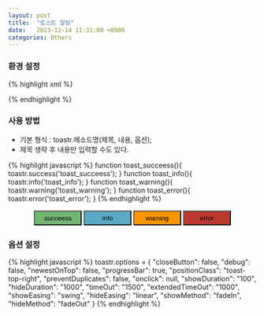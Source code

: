 ```yaml
---
layout: post
title:  "토스트 알림"
date:   2023-12-14 11:31:00 +0900
categories: Others
---
```


<!-- toast alram -->
<link rel="stylesheet" href="https://cdnjs.cloudflare.com/ajax/libs/toastr.js/latest/toastr.css" integrity="sha512-3pIirOrwegjM6erE5gPSwkUzO+3cTjpnV9lexlNZqvupR64iZBnOOTiiLPb9M36zpMScbmUNIcHUqKD47M719g==" crossorigin="anonymous" referrerpolicy="no-referrer" />
<script src="https://cdnjs.cloudflare.com/ajax/libs/toastr.js/latest/toastr.min.js" integrity="sha512-VEd+nq25CkR676O+pLBnDW09R7VQX9Mdiij052gVCp5yVH3jGtH70Ho/UUv4mJDsEdTvqRCFZg0NKGiojGnUCw==" crossorigin="anonymous" referrerpolicy="no-referrer"></script>
<style>
    #toastrList{
        width: 80%;
        height: 35px;
        display: flex;
        justify-content: space-around;
        align-items: center;
        margin: 0 auto;
    }
    #toastrList>button{
        width: 24%;
        height: 30px;
    }
    #toastrList>button#toast_succeess{
        background-color: #74B574;
    }
    #toastrList>button#toast_info{
        background-color: #59ABC3;
    }
    #toastrList>button#toast_warning{
        background-color: #F89406;
    }
    #toastrList>button#toast_error{
        background-color: #BC3932;
    }
</style>

### 환경 설정


{% highlight xml %}
<link rel="stylesheet" href="https://cdnjs.cloudflare.com/ajax/libs/toastr.js/latest/toastr.css" 
integrity="sha512-3pIirOrwegjM6erE5gPSwkUzO+3cTjpnV9lexlNZqvupR64iZBnOOTiiLPb9M36zpMScbmUNIcHUqKD47M719g==" 
crossorigin="anonymous" referrerpolicy="no-referrer" />

<script src="https://cdnjs.cloudflare.com/ajax/libs/toastr.js/latest/toastr.min.js" 
integrity="sha512-VEd+nq25CkR676O+pLBnDW09R7VQX9Mdiij052gVCp5yVH3jGtH70Ho/UUv4mJDsEdTvqRCFZg0NKGiojGnUCw==" 
crossorigin="anonymous" referrerpolicy="no-referrer"></script>
{% endhighlight %}

### 사용 방법

- 기본 형식 : toastr.메소드명(제목, 내용, 옵션);
- 제목 생략 후 내용만 입력할 수도 있다.

{% highlight javascript %}
function toast_succeess(){
    toastr.success('toast_succeess');
}
function toast_info(){
    toastr.info('toast_info');
}
function toast_warning(){
    toastr.warning('toast_warning');
}
function toast_error(){
    toastr.error('toast_error');
}
{% endhighlight %}

<div id="toastrList">
    <button id="toast_succeess" onclick="toast_succeess()">succeess</button>
    <button id="toast_info" onclick="toast_info()">info</button>
    <button id="toast_warning" onclick="toast_warning()">warning</button>
    <button id="toast_error" onclick="toast_error()">error</button>
</div>

### 옵션 설정

{% highlight javascript %}
toastr.options = {
    "closeButton": false,
    "debug": false,
    "newestOnTop": false,
    "progressBar": true,
    "positionClass": "toast-top-right",
    "preventDuplicates": false,
    "onclick": null,
    "showDuration": "100",
    "hideDuration": "1000",
    "timeOut": "1500",
    "extendedTimeOut": "1000",
    "showEasing": "swing",
    "hideEasing": "linear",
    "showMethod": "fadeIn",
    "hideMethod": "fadeOut"
}
{% endhighlight %}

<script>
    function toast_succeess(){
        toastr.success('toast_succeess');
    }
    function toast_info(){
        toastr.info('toast_info');
    }
    function toast_warning(){
        toastr.warning('toast_warning');
    }
    function toast_error(){
        toastr.error('toast_error');
    }

    toastr.options = {
        "closeButton": true,
        "debug": false,
        "newestOnTop": false,
        "progressBar": true,
        "positionClass": "toast-top-right",
        "preventDuplicates": false,
        "onclick": null,
        "showDuration": "100",
        "hideDuration": "1000",
        "timeOut": "1500",
        "extendedTimeOut": "1000",
        "showEasing": "swing",
        "hideEasing": "linear",
        "showMethod": "fadeIn",
        "hideMethod": "fadeOut"
    }
</script>